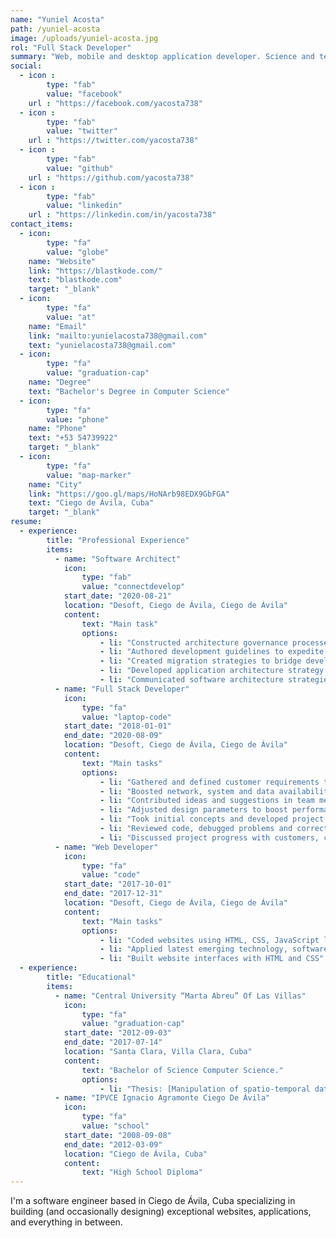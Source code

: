 ```yaml
---
name: "Yuniel Acosta"
path: /yuniel-acosta
image: /uploads/yuniel-acosta.jpg
rol: "Full Stack Developer"
summary: "Web, mobile and desktop application developer. Science and technology enthusiast. More than [-YEAR-{2017}] years of experience in the software industry."
social:
  - icon : 
        type: "fab" 
        value: "facebook" 
    url : "https://facebook.com/yacosta738"
  - icon : 
        type: "fab" 
        value: "twitter" 
    url : "https://twitter.com/yacosta738"
  - icon : 
        type: "fab" 
        value: "github" 
    url : "https://github.com/yacosta738"
  - icon : 
        type: "fab"
        value: "linkedin"
    url : "https://linkedin.com/in/yacosta738"
contact_items:
  - icon: 
        type: "fa"
        value: "globe"
    name: "Website"
    link: "https://blastkode.com/"
    text: "blastkode.com"
    target: "_blank"
  - icon: 
        type: "fa"
        value: "at"
    name: "Email"
    link: "mailto:yunielacosta738@gmail.com"
    text: "yunielacosta738@gmail.com"
  - icon: 
        type: "fa"
        value: "graduation-cap"
    name: "Degree"
    text: "Bachelor's Degree in Computer Science"
  - icon: 
        type: "fa"
        value: "phone"
    name: "Phone"
    text: "+53 54739922"
    target: "_blank"
  - icon: 
        type: "fa"
        value: "map-marker"
    name: "City"
    link: "https://goo.gl/maps/HoNArb98EDX9GbFGA"
    text: "Ciego de Ávila, Cuba"
    target: "_blank"
resume:
  - experience:
        title: "Professional Experience"
        items:
          - name: "Software Architect"
            icon: 
                type: "fab"
                value: "connectdevelop"
            start_date: "2020-08-21"
            location: "Desoft, Ciego de Ávila, Ciego de Ávila"
            content:
                text: "Main task"
                options:
                    - li: "Constructed architecture governance processes, communicating parameters to development staff during adoption training."
                    - li: "Authored development guidelines to expedite application design efforts through ready-made frameworks."
                    - li: "Created migration strategies to bridge development gaps between existing software architecture and future updates."
                    - li: "Developed application architecture strategy to specifically align with employer business goals."
                    - li: "Communicated software architecture strategies to senior leadership and third-party business leaders." 
          - name: "Full Stack Developer"
            icon:
                type: "fa"
                value: "laptop-code"
            start_date: "2018-01-01"
            end_date: "2020-08-09"
            location: "Desoft, Ciego de Ávila, Ciego de Ávila"
            content:
                text: "Main tasks"
                options:
                    - li: "Gathered and defined customer requirements to develop clear specifications for project plans."
                    - li: "Boosted network, system and data availability and integrity through preventive maintenance and upgrades."
                    - li: "Contributed ideas and suggestions in team meetings and delivered updates on deadlines, designs and enhancements."
                    - li: "Adjusted design parameters to boost performance and incorporate new features."
                    - li: "Took initial concepts and developed project plans."
                    - li: "Reviewed code, debugged problems and corrected issues."
                    - li: "Discussed project progress with customers, collected feedback on different stages and directly addressed concerns."
          - name: "Web Developer"
            icon: 
                type: "fa"
                value: "code"
            start_date: "2017-10-01"
            end_date: "2017-12-31"
            location: "Desoft, Ciego de Ávila, Ciego de Ávila"
            content:
                text: "Main tasks"
                options:
                    - li: "Coded websites using HTML, CSS, JavaScript languages with frameworks like VueJS."
                    - li: "Applied latest emerging technology, software and project application trends to update and maintain site applicability."
                    - li: "Built website interfaces with HTML and CSS"
  - experience:
        title: "Educational"
        items:
          - name: "Central University “Marta Abreu” Of Las Villas"
            icon: 
                type: "fa"
                value: "graduation-cap"
            start_date: "2012-09-03"
            end_date: "2017-07-14"
            location: "Santa Clara, Villa Clara, Cuba"
            content:
                text: "Bachelor of Science Computer Science."
                options:
                    - li: "Thesis: [Manipulation of spatio-temporal data series using scientific and geographic data formats in R](https://dspace.uclv.edu.cu/handle/123456789/9227)"
          - name: "IPVCE Ignacio Agramonte Ciego De Ávila"
            icon: 
                type: "fa"
                value: "school"
            start_date: "2008-09-08"
            end_date: "2012-03-09"
            location: "Ciego de Ávila, Cuba"
            content:
                text: "High School Diploma"    
---
```


I'm a software engineer based in Ciego de Ávila, Cuba specializing in building (and occasionally designing) exceptional websites, applications, and everything in between.
